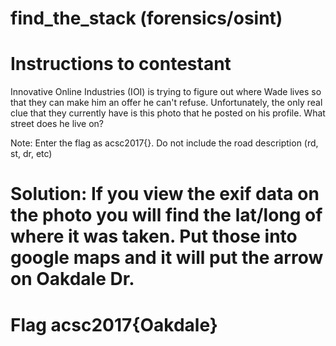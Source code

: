 # find_the_stack (forensics/osint)

# Instructions to contestant
Innovative Online Industries (IOI) is trying to figure out where Wade lives so that they can make him an offer he can't refuse.  Unfortunately, the only real clue that they currently have is this photo that he posted on his profile.  What street does he live on?

Note:  Enter the flag as acsc2017{<roadname>}.  Do not include the road description (rd, st, dr, etc)  

# Solution:  If you view the exif data on the photo you will find the lat/long of where it was taken.  Put those into google maps and it will put the arrow on Oakdale Dr.

# Flag acsc2017{Oakdale}
